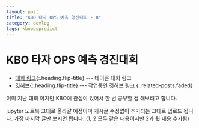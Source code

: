```yaml
---
layout: post
title: "KBO 타자 OPS 예측 경진대회 - 0"
category: devlog
tags: kboopspredict
---
```


# KBO 타자 OPS 예측 경진대회

* [대회 링크]{:.heading.flip-title} --- 데이콘 대회 링크 
* [깃허브]{:.heading.flip-title} --- 작업중인 깃허브 링크 
{:.related-posts.faded}


이미 지난 대회 이지만 KBO에 관심이 있어서 한 번 공부할 겸 해보려고 합니다.

jupyter 노트북 그대로 올라갈 예정이며 게시글 수정없이 추가되는 그대로 업로드 됩니다. 
가장 마지막 글만 보시면 됩니다.
(1, 2 모두 같은 내용이지만 2가 뒷 내용 추가됨)

[대회 링크]: https://dacon.io/competitions/official/62540/overview/description
[깃허브]: https://github.com/dlsdud9098/kbo\_ops\_predict